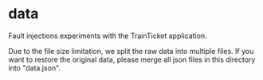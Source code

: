 # data

 Fault injections experiments with the TrainTicket application.

 Due to the file size limitation, we split the raw data into multiple files. If you want to restore the original data, please merge all json files in this directory into "data.json".
